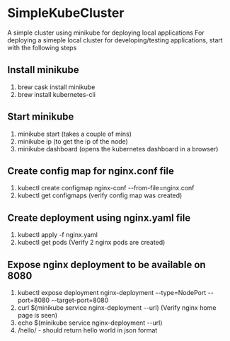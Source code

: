 # SimpleKubeCluster
A simple cluster using minikube for deploying local applications
For deploying a simeple local cluster for developing/testing applications, start with the following steps
## Install minikube
1. brew cask install minikube
2. brew install kubernetes-cli

## Start minikube
1. minikube start (takes a couple of mins)
2. minikube ip (to get the ip of the node)
3. minikube dashboard (opens the kubernetes dashboard in a browser)

## Create config map for nginx.conf file
1. kubectl create configmap nginx-conf --from-file=nginx.conf
2. kubectl get configmaps (verify config map was created)

## Create deployment using nginx.yaml file
1. kubectl apply -f nginx.yaml
2. kubectl get pods (Verify 2 nginx pods are created)

## Expose nginx deployment to be available on 8080
1. kubectl expose deployment nginx-deployment --type=NodePort --port=8080 --target-port=8080
2. curl $(minikube service nginx-deployment --url) (Verify nginx home page is seen)
3. echo $(minikube service nginx-deployment --url)
4. <URL-FROM-STEP-3>/hello/ - should return hello world in json format
